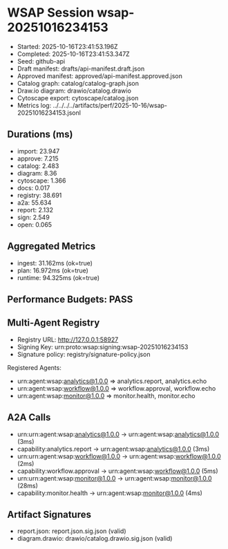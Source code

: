 # WSAP Session wsap-20251016234153

- Started: 2025-10-16T23:41:53.196Z
- Completed: 2025-10-16T23:41:53.347Z
- Seed: github-api
- Draft manifest: drafts/api-manifest.draft.json
- Approved manifest: approved/api-manifest.approved.json
- Catalog graph: catalog/catalog-graph.json
- Draw.io diagram: drawio/catalog.drawio
- Cytoscape export: cytoscape/catalog.json
- Metrics log: ../../../../artifacts/perf/2025-10-16/wsap-20251016234153.jsonl

## Durations (ms)

- import: 23.947
- approve: 7.215
- catalog: 2.483
- diagram: 8.36
- cytoscape: 1.366
- docs: 0.017
- registry: 38.691
- a2a: 55.634
- report: 2.132
- sign: 2.549
- open: 0.065

## Aggregated Metrics
- ingest: 31.162ms (ok=true)
- plan: 16.972ms (ok=true)
- runtime: 94.325ms (ok=true)

## Performance Budgets: PASS

## Multi-Agent Registry

- Registry URL: http://127.0.0.1:58927
- Signing Key: urn:proto:wsap:signing:wsap-20251016234153
- Signature policy: registry/signature-policy.json

Registered Agents:
- urn:agent:wsap:analytics@1.0.0 ⇒ analytics.report, analytics.echo
- urn:agent:wsap:workflow@1.0.0 ⇒ workflow.approval, workflow.echo
- urn:agent:wsap:monitor@1.0.0 ⇒ monitor.health, monitor.echo

## A2A Calls

- urn:urn:agent:wsap:analytics@1.0.0 → urn:agent:wsap:analytics@1.0.0 (3ms)
- capability:analytics.report → urn:agent:wsap:analytics@1.0.0 (3ms)
- urn:urn:agent:wsap:workflow@1.0.0 → urn:agent:wsap:workflow@1.0.0 (2ms)
- capability:workflow.approval → urn:agent:wsap:workflow@1.0.0 (5ms)
- urn:urn:agent:wsap:monitor@1.0.0 → urn:agent:wsap:monitor@1.0.0 (28ms)
- capability:monitor.health → urn:agent:wsap:monitor@1.0.0 (4ms)

## Artifact Signatures

- report.json: report.json.sig.json (valid)
- diagram.drawio: drawio/catalog.drawio.sig.json (valid)
